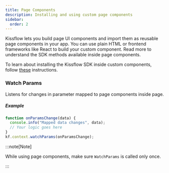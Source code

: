 ```yaml
---
title: Page Components
description: Installing and using custom page components
sidebar:
  order: 2 
---
```


Kissflow lets you build page UI components and import them as reusable page components in your app. You can use plain HTML or frontend frameworks like React to build your custom component. Read more to understand the SDK methods available inside page components.

To learn about installing the Kissflow SDK inside custom components, follow [these](/installation/) instructions.

### Watch Params

Listens for changes in parameter mapped to page components inside page.

##### Example

```js
function onParamsChange(data) {
  console.info("Mapped data changes", data);
  // Your logic goes here
}
kf.context.watchParams(onParamsChange);
```

:::note[Note]

While using page components, make sure `WatchParams` is called only once.

:::
